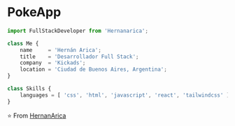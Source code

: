 # PokeApp

```js
import FullStackDeveloper from 'Hernanarica';

class Me {
	name     = 'Hernán Arica';
	title    = 'Desarrollador Full Stack';
	company  = 'Kickads';
	location = 'Ciudad de Buenos Aires, Argentina';
}

class Skills {
	languages = [ 'css', 'html', 'javascript', 'react', 'tailwindcss' ];
}
```

⭐️ From [HernanArica](https://github.com/Hernanarica)
